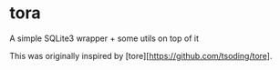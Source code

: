 # tora

A simple SQLite3 wrapper + some utils on top of it

This was originally inspired by [tore][https://github.com/tsoding/tore].
